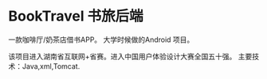 # BookTravel 书旅后端

一款咖啡厅/奶茶店借书APP。
大学时候做的Android 项目。

该项目进入湖南省互联网+省赛。进入中国用户体验设计大赛全国五十强。
主要技术：Java,xml,Tomcat.
